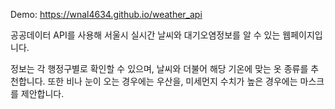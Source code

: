 Demo: https://wnal4634.github.io/weather_api


공공데이터 API를 사용해 서울시 실시간 날씨와 대기오염정보를 알 수 있는 웹페이지입니다.

정보는 각 행정구별로 확인할 수 있으며, 날씨와 더불어 해당 기온에 맞는 옷 종류를 추천합니다. 또한 비나 눈이 오는 경우에는 우산을, 미세먼지 수치가 높은 경우에는 마스크를 제안합니다.
